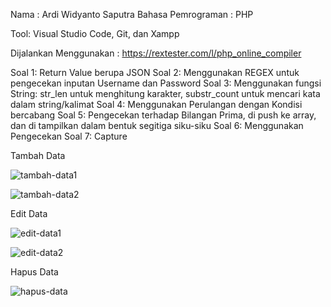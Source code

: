 Nama : Ardi Widyanto Saputra
Bahasa Pemrograman : PHP

Tool: Visual Studio Code, Git, dan Xampp

Dijalankan Menggunakan : https://rextester.com/l/php_online_compiler

Soal 1: Return Value berupa JSON
Soal 2: Menggunakan REGEX untuk pengecekan inputan Username dan Password
Soal 3: Menggunakan fungsi String: str_len untuk menghitung karakter, substr_count untuk mencari kata dalam string/kalimat
Soal 4: Menggunakan Perulangan dengan Kondisi bercabang
Soal 5: Pengecekan terhadap Bilangan Prima, di push ke array, dan di tampilkan dalam bentuk segitiga siku-siku
Soal 6: Menggunakan Pengecekan
Soal 7: Capture

Tambah Data

![tambah-data1](https://i.ibb.co/6n6r6gH/tambah-data1.png)

![tambah-data2](https://i.ibb.co/zXH09tZ/tambah-data2.png)

Edit Data

![edit-data1](https://i.ibb.co/y0wySv4/edit-data1.png)

![edit-data2](https://i.ibb.co/sFb605R/edit-data2.png)

Hapus Data

![hapus-data](https://i.ibb.co/QCQkDTD/delete-data1.png)